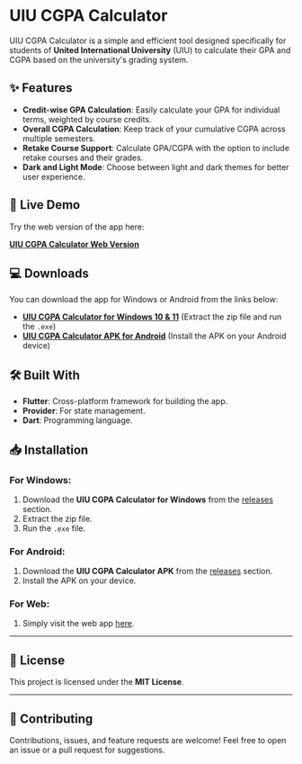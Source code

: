 # UIU CGPA Calculator

UIU CGPA Calculator is a simple and efficient tool designed specifically for students of **United International University** (UIU) to calculate their GPA and CGPA based on the university's grading system.

## ✨ Features

- **Credit-wise GPA Calculation**: Easily calculate your GPA for individual terms, weighted by course credits.
- **Overall CGPA Calculation**: Keep track of your cumulative CGPA across multiple semesters.
- **Retake Course Support**: Calculate GPA/CGPA with the option to include retake courses and their grades.
- **Dark and Light Mode**: Choose between light and dark themes for better user experience.

## 🚀 Live Demo

Try the web version of the app here:

**[UIU CGPA Calculator Web Version](https://yeasirar.github.io/uiu-cgpa-calculator/)**

## 💻 Downloads

You can download the app for Windows or Android from the links below:

- **[UIU CGPA Calculator for Windows 10 & 11](releases/UIU%20CGPA%20Calculator%20For%20Windows%2010%20%26%2011.zip)** (Extract the zip file and run the `.exe`)
- **[UIU CGPA Calculator APK for Android](releases/UIU%20CGPA%20Calculator.apk)** (Install the APK on your Android device)


## 🛠 Built With

- **Flutter**: Cross-platform framework for building the app.
- **Provider**: For state management.
- **Dart**: Programming language.


## 📥 Installation

### For Windows:
1. Download the **UIU CGPA Calculator for Windows** from the [releases](releases/UIU%20CGPA%20Calculator%20For%20Windows%2010%20%26%2011.zip) section.
2. Extract the zip file.
3. Run the `.exe` file.

### For Android:
1. Download the **UIU CGPA Calculator APK** from the [releases](releases/UIU%20CGPA%20Calculator.apk) section.
2. Install the APK on your device.

### For Web:
1. Simply visit the web app [here](https://yeasirar.github.io/uiu-cgpa-calculator/).

---

## 📄 License

This project is licensed under the **MIT License**.

---

## 🤝 Contributing

Contributions, issues, and feature requests are welcome! Feel free to open an issue or a pull request for suggestions.
